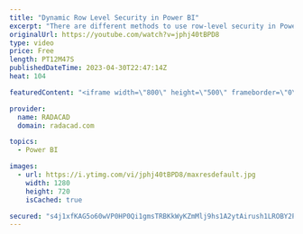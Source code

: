 ```yaml
---
title: "Dynamic Row Level Security in Power BI"
excerpt: "There are different methods to use row-level security in Power BI; You can set up Row Level Security in Power BI itself or through a live connection from a data source such as SSAS Tabular. However, row-level security defined in the ways mentioned in the articles above isn’t dynamic. By dynamic row-level"
originalUrl: https://youtube.com/watch?v=jphj40tBPD8
type: video
price: Free
length: PT12M47S
publishedDateTime: 2023-04-30T22:47:14Z
heat: 104

featuredContent: "<iframe width=\"800\" height=\"500\" frameborder=\"0\" src=\"https://www.youtube.com/embed/jphj40tBPD8\" allow=\"accelerometer; autoplay; encrypted-media; gyroscope; picture-in-picture\" allowfullscreen></iframe>"

provider:
  name: RADACAD
  domain: radacad.com

topics:
  - Power BI

images:
  - url: https://i.ytimg.com/vi/jphj40tBPD8/maxresdefault.jpg
    width: 1280
    height: 720
    isCached: true

secured: "s4j1xfKAG5o60wVP0HP0Qi1gmsTRBKkWyKZmMlj9hs1A2ytAirush1LROBY2PIk8UH1CRaRa18tR5xHV6q5nSeytn+yjKadt6Sd/K7D1G/aZ+P50ZLS6CzdkTozsPqP8MDcrMkEinQs3ocSiMvZBAIJdu+ytsToHrCN+5N6ow750jXfTCzRDaOT7DiugGoUIkq2jXveGusXOlbxb/piIZgrMQSr/S58/6RJYrcWYysmrcMWalOJ+5YK1pGtcsXOFMITgtu8AJYwKLW3bxtDt2Vdck8bUWtzB+48Bj3lFddwHYbzaKZdKSwyE2UtvluOrOky0P6Vm9xJmncGnxHBfw2upLvENj6zTNXJtHxqk0tIuiijdGxUNv5YsNfM3N+onwOEi71Pt5/UjLwdHd8kZ6bBU3lIcDtRI2xvlgxRDxAA=;t4A6aVyIdEZ45u3qfYMfPQ=="
---
```


